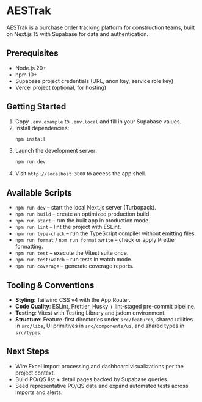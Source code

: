 # AESTrak

AESTrak is a purchase order tracking platform for construction teams, built on Next.js 15 with Supabase for data and authentication.

## Prerequisites

- Node.js 20+
- npm 10+
- Supabase project credentials (URL, anon key, service role key)
- Vercel project (optional, for hosting)

## Getting Started

1. Copy `.env.example` to `.env.local` and fill in your Supabase values.
2. Install dependencies:
   ```bash
   npm install
   ```
3. Launch the development server:
   ```bash
   npm run dev
   ```
4. Visit `http://localhost:3000` to access the app shell.

## Available Scripts

- `npm run dev` – start the local Next.js server (Turbopack).
- `npm run build` – create an optimized production build.
- `npm run start` – run the built app in production mode.
- `npm run lint` – lint the project with ESLint.
- `npm run type-check` – run the TypeScript compiler without emitting files.
- `npm run format` / `npm run format:write` – check or apply Prettier formatting.
- `npm run test` – execute the Vitest suite once.
- `npm run test:watch` – run tests in watch mode.
- `npm run coverage` – generate coverage reports.

## Tooling & Conventions

- **Styling**: Tailwind CSS v4 with the App Router.
- **Code Quality**: ESLint, Prettier, Husky + lint-staged pre-commit pipeline.
- **Testing**: Vitest with Testing Library and jsdom environment.
- **Structure**: Feature-first directories under `src/features`, shared utilities in `src/libs`, UI primitives in `src/components/ui`, and shared types in `src/types`.

## Next Steps

- Wire Excel import processing and dashboard visualizations per the project context.
- Build PO/QS list + detail pages backed by Supabase queries.
- Seed representative PO/QS data and expand automated tests across imports and alerts.
